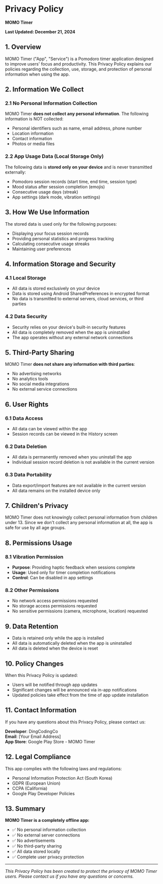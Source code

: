 # Privacy Policy

**MOMO Timer**

**Last Updated: December 21, 2024**

## 1. Overview

MOMO Timer ("App", "Service") is a Pomodoro timer application designed to improve users' focus and productivity. This Privacy Policy explains our policies regarding the collection, use, storage, and protection of personal information when using the app.

## 2. Information We Collect

### 2.1 No Personal Information Collection
MOMO Timer **does not collect any personal information**. The following information is NOT collected:
- Personal identifiers such as name, email address, phone number
- Location information
- Contact information
- Photos or media files

### 2.2 App Usage Data (Local Storage Only)
The following data is **stored only on your device** and is never transmitted externally:
- Pomodoro session records (start time, end time, session type)
- Mood status after session completion (emojis)
- Consecutive usage days (streak)
- App settings (dark mode, vibration settings)

## 3. How We Use Information

The stored data is used only for the following purposes:
- Displaying your focus session records
- Providing personal statistics and progress tracking
- Calculating consecutive usage streaks
- Maintaining user preferences

## 4. Information Storage and Security

### 4.1 Local Storage
- All data is stored exclusively on your device
- Data is stored using Android SharedPreferences in encrypted format
- No data is transmitted to external servers, cloud services, or third parties

### 4.2 Data Security
- Security relies on your device's built-in security features
- All data is completely removed when the app is uninstalled
- The app operates without any external network connections

## 5. Third-Party Sharing

MOMO Timer **does not share any information with third parties**:
- No advertising networks
- No analytics tools
- No social media integrations
- No external service connections

## 6. User Rights

### 6.1 Data Access
- All data can be viewed within the app
- Session records can be viewed in the History screen

### 6.2 Data Deletion
- All data is permanently removed when you uninstall the app
- Individual session record deletion is not available in the current version

### 6.3 Data Portability
- Data export/import features are not available in the current version
- All data remains on the installed device only

## 7. Children's Privacy

MOMO Timer does not knowingly collect personal information from children under 13. Since we don't collect any personal information at all, the app is safe for use by all age groups.

## 8. Permissions Usage

### 8.1 Vibration Permission
- **Purpose**: Providing haptic feedback when sessions complete
- **Usage**: Used only for timer completion notifications
- **Control**: Can be disabled in app settings

### 8.2 Other Permissions
- No network access permissions requested
- No storage access permissions requested
- No sensitive permissions (camera, microphone, location) requested

## 9. Data Retention

- Data is retained only while the app is installed
- All data is automatically deleted when the app is uninstalled
- All data is deleted when the device is reset

## 10. Policy Changes

When this Privacy Policy is updated:
- Users will be notified through app updates
- Significant changes will be announced via in-app notifications
- Updated policies take effect from the time of app update installation

## 11. Contact Information

If you have any questions about this Privacy Policy, please contact us:

**Developer**: DingCodingCo  
**Email**: [Your Email Address]  
**App Store**: Google Play Store - MOMO Timer

## 12. Legal Compliance

This app complies with the following laws and regulations:
- Personal Information Protection Act (South Korea)
- GDPR (European Union)
- CCPA (California)
- Google Play Developer Policies

## 13. Summary

**MOMO Timer is a completely offline app:**
- ✅ No personal information collection
- ✅ No external server connections
- ✅ No advertisements
- ✅ No third-party sharing
- ✅ All data stored locally
- ✅ Complete user privacy protection

---

*This Privacy Policy has been created to protect the privacy of MOMO Timer users. Please contact us if you have any questions or concerns.*